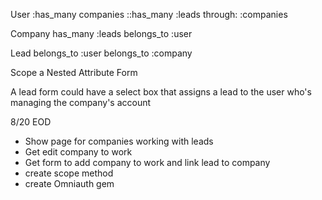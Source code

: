 User
:has_many companies
::has_many :leads through: :companies

Company
has_many :leads
belongs_to :user

Lead
belongs_to :user
belongs_to :company

Scope a Nested Attribute Form

A lead form could have a select box that assigns a lead to the user who's managing the company's account

8/20 EOD
- Show page for companies working with leads
- Get edit company to work
- Get form to add company to work and link lead to company
- create scope method
- create Omniauth gem

